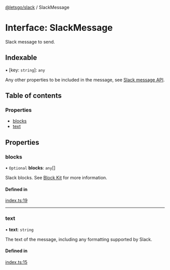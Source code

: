[@letsgo/slack](../README.md) / SlackMessage

# Interface: SlackMessage

Slack message to send.

## Indexable

▪ [key: `string`]: `any`

Any other properties to be included in the message, see [Slack message API](https://api.slack.com/messaging/composing).

## Table of contents

### Properties

- [blocks](SlackMessage.md#blocks)
- [text](SlackMessage.md#text)

## Properties

### blocks

• `Optional` **blocks**: `any`[]

Slack blocks. See [Block Kit](https://api.slack.com/reference/block-kit/blocks) for more information.

#### Defined in

[index.ts:19](https://github.com/tjanczuk/letsgo/blob/ba93bb6/packages/slack/src/index.ts#L19)

___

### text

• **text**: `string`

The text of the message, including any formatting supported by Slack.

#### Defined in

[index.ts:15](https://github.com/tjanczuk/letsgo/blob/ba93bb6/packages/slack/src/index.ts#L15)

